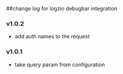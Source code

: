 ##change log for logzio debugbar integration

### v1.0.2
- add auth names to the request

### v1.0.1
- take query param from configuration

